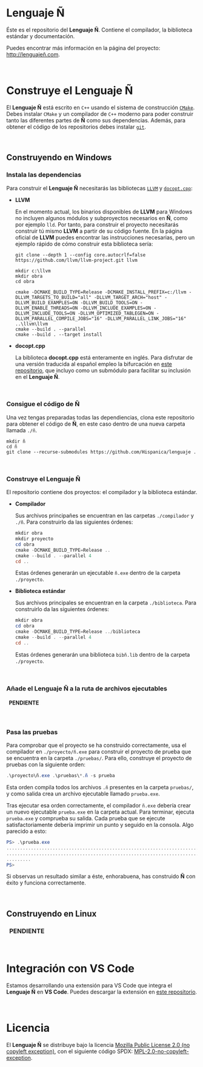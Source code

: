 # **Lenguaje Ñ**

Éste es el repositorio del **Lenguaje Ñ**. Contiene el compilador, la biblioteca estándar y documentación.

Puedes encontrar más información en la página del proyecto: http://lenguajeñ.com.

&nbsp;

# Construye el Lenguaje Ñ

El **Lenguaje Ñ** está escrito en `C++` usando el sistema de construcción [`CMake`](https://cmake.org/). Debes instalar `CMake` y un compilador de `C++` moderno para poder construir tanto las diferentes partes de **Ñ** como sus dependencias. Además, para obtener el código de los repositorios debes instalar [`git`](https://git-scm.com/).

&nbsp;

## **Construyendo en Windows**

### **Instala las dependencias**

Para construir el **Lenguaje Ñ** necesitarás las bibliotecas [`LLVM`](https://llvm.org/) y [`docopt.cpp`](https://github.com/docopt/docopt.cpp):

- **LLVM**

    En el momento actual, los binarios disponibles de **LLVM** para Windows no incluyen algunos módulos y subproyectos necesarios en **Ñ**, como por ejemplo `lld`. Por tanto, para construir el proyecto necesitarás construir tú mismo **LLVM** a partir de su código fuente. En la página oficial de **LLVM** puedes encontrar las instrucciones necesarias, pero un ejemplo rápido de cómo construir esta biblioteca sería:

    ```powerhell
    git clone --depth 1 --config core.autocrlf=false https://github.com/llvm/llvm-project.git llvm

    mkdir c:\llvm
    mkdir obra
    cd obra

    cmake -DCMAKE_BUILD_TYPE=Release -DCMAKE_INSTALL_PREFIX=c:/llvm -DLLVM_TARGETS_TO_BUILD="all" -DLLVM_TARGET_ARCH="host" -DLLVM_BUILD_EXAMPLES=ON -DLLVM_BUILD_TOOLS=ON -DLLVM_ENABLE_THREADS=ON -DLLVM_INCLUDE_EXAMPLES=ON -DLLVM_INCLUDE_TOOLS=ON -DLLVM_OPTIMIZED_TABLEGEN=ON -DLLVM_PARALLEL_COMPILE_JOBS="16" -DLLVM_PARALLEL_LINK_JOBS="16" ..\llvm\llvm
    cmake --build . --parallel
    cmake --build . --target install
    ```

- **docopt.cpp**

    La biblioteca **docopt.cpp** está enteramente en inglés. Para disfrutar de una versión traducida al español empleo la bifurcación en [este repositorio](https://github.com/Hispanica/docopt.cpp), que incluyo como un submódulo para facilitar su inclusión en el **Lenguaje Ñ**.

&nbsp;

### **Consigue el código de Ñ**

Una vez tengas preparadas todas las dependiencias, clona este repositorio para obtener el código de **Ñ**, en este caso dentro de una nueva carpeta llamada `./ñ`.

```powerhell
mkdir ñ
cd ñ
git clone --recurse-submodules https://github.com/Hispanica/lenguaje .
```

&nbsp;

### **Construye el Lenguaje Ñ**

El repositorio contiene dos proyectos: el compilador y la biblioteca estándar.

- **Compilador**

    Sus archivos principañes se encuentran en las carpetas `./compilador` y `./ñ`. Para construirlo da las siguientes órdenes:

    ```powershell
    mkdir obra
    mkdir proyecto
    cd obra
    cmake -DCMAKE_BUILD_TYPE=Release ..
    cmake --build . --parallel 4
    cd ..
    ```

    Estas órdenes generarán un ejecutable `ñ.exe` dentro de la carpeta `./proyecto`.

- **Biblioteca estándar**

    Sus archivos principales se encuentran en la carpeta `./biblioteca`. Para construirlo da las siguientes órdenes:

    ```powershell
    mkdir obra
    cd obra
    cmake -DCMAKE_BUILD_TYPE=Release ../biblioteca
    cmake --build . --parallel 4
    cd ..
    ```

    Estas órdenes generarán una biblioteca `bibñ.lib` dentro de la carpeta `./proyecto`.

&nbsp;

### **Añade el Lenguaje Ñ a la ruta de archivos ejecutables**

#### &nbsp;&nbsp;PENDIENTE

&nbsp;

### **Pasa las pruebas**

Para comprobar que el proyecto se ha construido correctamente, usa el compilador en `./proyecto/ñ.exe` para construir el proyecto de prueba que se encuentra en la carpeta `./pruebas/`. Para ello, construye el proyecto de pruebas con la siguiente orden:

```powershell
.\proyecto\ñ.exe .\pruebas\*.ñ -s prueba
```

Esta orden compila todos los archivos `.ñ` presentes en la carpeta `pruebas/`, y como salida crea un archivo ejecutable llamado `prueba.exe`.

Tras ejecutar esa orden correctamente, el compilador `ñ.exe` debería crear un nuevo ejecutable `prueba.exe` en la carpeta actual. Para terminar, ejecuta `prueba.exe` y comprueba su salida. Cada prueba que se ejecute satisfactoriamente debería imprimir un punto y seguido en la consola. Algo parecido a esto:

```powershell
PS> .\prueba.exe
.............................................................................................
.............................................................................................
.........
PS> 
```

Si observas un resultado similar a éste, enhorabuena, has construido **Ñ** con éxito y funciona correctamente.

&nbsp;

## **Construyendo en Linux**

### &nbsp;&nbsp;PENDIENTE

&nbsp;

# Integración con VS Code

Estamos desarrollando una extensión para VS Code que integra el **Lenguaje Ñ** en **VS Code**. Puedes descargar la extensión en [este repositorio](https://github.com/Hispanica/lenguaje_sintaxis_vscode).

&nbsp;

# Licencia

El **Lenguaje Ñ** se distribuye bajo la licencia [Mozilla Public License 2.0 (no copyleft exception)](https://www.mozilla.org/en-US/MPL/2.0/), con el siguiente código SPDX: [MPL-2.0-no-copyleft-exception](https://spdx.org/licenses/MPL-2.0-no-copyleft-exception.html).
